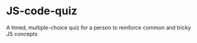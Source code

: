 # JS-code-quiz
A timed, multiple-choice quiz for a person to reinforce common and tricky JS concepts
